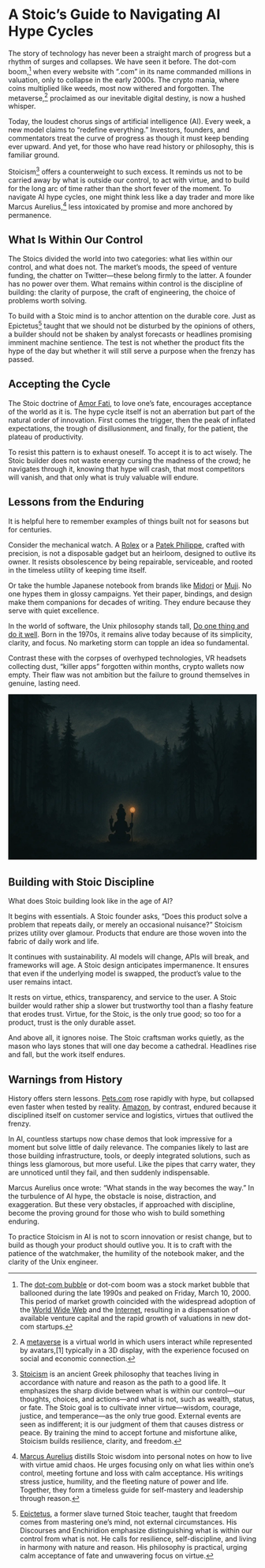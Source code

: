 # A Stoic’s Guide to Navigating AI Hype Cycles

The story of technology has never been a straight march of progress but a rhythm of surges and collapses. We have seen it before. The dot-com boom,[^DotComBoom] when every website with “.com” in its name commanded millions in valuation, only to collapse in the early 2000s. The crypto mania, where coins multiplied like weeds, most now withered and forgotten. The metaverse,[^metaverse] proclaimed as our inevitable digital destiny, is now a hushed whisper.

Today, the loudest chorus sings of artificial intelligence (AI). Every week, a new model claims to “redefine everything.” Investors, founders, and commentators treat the curve of progress as though it must keep bending ever upward. And yet, for those who have read history or philosophy, this is familiar ground.

Stoicism[^Stoicism] offers a counterweight to such excess. It reminds us not to be carried away by what is outside our control, to act with virtue, and to build for the long arc of time rather than the short fever of the moment. To navigate AI hype cycles, one might think less like a day trader and more like Marcus Aurelius,[^MarcusAurelius] less intoxicated by promise and more anchored by permanence.

## What Is Within Our Control

The Stoics divided the world into two categories: what lies within our control, and what does not. The market’s moods, the speed of venture funding, the chatter on Twitter—these belong firmly to the latter. A founder has no power over them. What remains within control is the discipline of building: the clarity of purpose, the craft of engineering, the choice of problems worth solving.

To build with a Stoic mind is to anchor attention on the durable core. Just as Epictetus[^Epictetus] taught that we should not be disturbed by the opinions of others, a builder should not be shaken by analyst forecasts or headlines promising imminent machine sentience. The test is not whether the product fits the hype of the day but whether it will still serve a purpose when the frenzy has passed.

## Accepting the Cycle

The Stoic doctrine of [Amor Fati](https://en.wikipedia.org/wiki/Amor_fati), to love one’s fate, encourages acceptance of the world as it is. The hype cycle itself is not an aberration but part of the natural order of innovation. First comes the trigger, then the peak of inflated expectations, the trough of disillusionment, and finally, for the patient, the plateau of productivity.

To resist this pattern is to exhaust oneself. To accept it is to act wisely. The Stoic builder does not waste energy cursing the madness of the crowd; he navigates through it, knowing that hype will crash, that most competitors will vanish, and that only what is truly valuable will endure.

## Lessons from the Enduring

It is helpful here to remember examples of things built not for seasons but for centuries.

Consider the mechanical watch. A [Rolex](https://en.wikipedia.org/wiki/Rolex) or a [Patek Philippe](https://en.wikipedia.org/wiki/Patek_Philippe), crafted with precision, is not a disposable gadget but an heirloom, designed to outlive its owner. It resists obsolescence by being repairable, serviceable, and rooted in the timeless utility of keeping time itself.

Or take the humble Japanese notebook from brands like [Midori](/2024/midori/) or [Muji](https://en.wikipedia.org/wiki/Muji). No one hypes them in glossy campaigns. Yet their paper, bindings, and design make them companions for decades of writing. They endure because they serve with quiet excellence.

In the world of software, the Unix philosophy stands tall, [Do one thing and do it well](/2025/dotadiw/). Born in the 1970s, it remains alive today because of its simplicity, clarity, and focus. No marketing storm can topple an idea so fundamental.

Contrast these with the corpses of overhyped technologies, VR headsets collecting dust, “killer apps” forgotten within months, crypto wallets now empty. Their flaw was not ambition but the failure to ground themselves in genuine, lasting need.

<img class="full" src="/static/2025/stoicism-guru.webp" alt="Stoicism" loading="lazy">

## Building with Stoic Discipline

What does Stoic building look like in the age of AI?

It begins with essentials. A Stoic founder asks, “Does this product solve a problem that repeats daily, or merely an occasional nuisance?” Stoicism prizes utility over glamour. Products that endure are those woven into the fabric of daily work and life.

It continues with sustainability. AI models will change, APIs will break, and frameworks will age. A Stoic design anticipates impermanence. It ensures that even if the underlying model is swapped, the product’s value to the user remains intact.

It rests on virtue, ethics, transparency, and service to the user. A Stoic builder would rather ship a slower but trustworthy tool than a flashy feature that erodes trust. Virtue, for the Stoic, is the only true good; so too for a product, trust is the only durable asset.

And above all, it ignores noise. The Stoic craftsman works quietly, as the mason who lays stones that will one day become a cathedral. Headlines rise and fall, but the work itself endures.

## Warnings from History

History offers stern lessons. [Pets.com](https://en.wikipedia.org/wiki/Pets.com) rose rapidly with hype, but collapsed even faster when tested by reality. [Amazon](https://en.wikipedia.org/wiki/Amazon_(company)), by contrast, endured because it disciplined itself on customer service and logistics, virtues that outlived the frenzy.

In AI, countless startups now chase demos that look impressive for a moment but solve little of daily relevance. The companies likely to last are those building infrastructure, tools, or deeply integrated solutions, such as things less glamorous, but more useful. Like the pipes that carry water, they are unnoticed until they fail, and then suddenly indispensable.

Marcus Aurelius once wrote: “What stands in the way becomes the way.” In the turbulence of AI hype, the obstacle is noise, distraction, and exaggeration. But these very obstacles, if approached with discipline, become the proving ground for those who wish to build something enduring.

To practice Stoicism in AI is not to scorn innovation or resist change, but to build as though your product should outlive you. It is to craft with the patience of the watchmaker, the humility of the notebook maker, and the clarity of the Unix engineer.

[^DotComBoom]: The [dot-com bubble](https://en.wikipedia.org/wiki/Dot-com_bubble) or dot-com boom was a stock market bubble that ballooned during the late 1990s and peaked on Friday, March 10, 2000. This period of market growth coincided with the widespread adoption of the [World Wide Web](https://en.wikipedia.org/wiki/WorldWideWeb) and the [Internet](https://en.wikipedia.org/wiki/Internet), resulting in a dispensation of available venture capital and the rapid growth of valuations in new dot-com startups.

[^metaverse]: A [metaverse](https://en.wikipedia.org/wiki/Metaverse) is a virtual world in which users interact while represented by avatars,[1] typically in a 3D display, with the experience focused on social and economic connection.

[^Stoicism]: [Stoicism](https://en.wikipedia.org/wiki/Stoicism) is an ancient Greek philosophy that teaches living in accordance with nature and reason as the path to a good life. It emphasizes the sharp divide between what is within our control—our thoughts, choices, and actions—and what is not, such as wealth, status, or fate. The Stoic goal is to cultivate inner virtue—wisdom, courage, justice, and temperance—as the only true good. External events are seen as indifferent; it is our judgment of them that causes distress or peace. By training the mind to accept fortune and misfortune alike, Stoicism builds resilience, clarity, and freedom.

[^MarcusAurelius]: [Marcus Aurelius](https://en.wikipedia.org/wiki/Marcus_Aurelius) distills Stoic wisdom into personal notes on how to live with virtue amid chaos. He urges focusing only on what lies within one’s control, meeting fortune and loss with calm acceptance. His writings stress justice, humility, and the fleeting nature of power and life. Together, they form a timeless guide for self-mastery and leadership through reason.

[^Epictetus]: [Epictetus](https://en.wikipedia.org/wiki/Epictetus), a former slave turned Stoic teacher, taught that freedom comes from mastering one’s mind, not external circumstances. His Discourses and Enchiridion emphasize distinguishing what is within our control from what is not. He calls for resilience, self-discipline, and living in harmony with nature and reason. His philosophy is practical, urging calm acceptance of fate and unwavering focus on virtue.